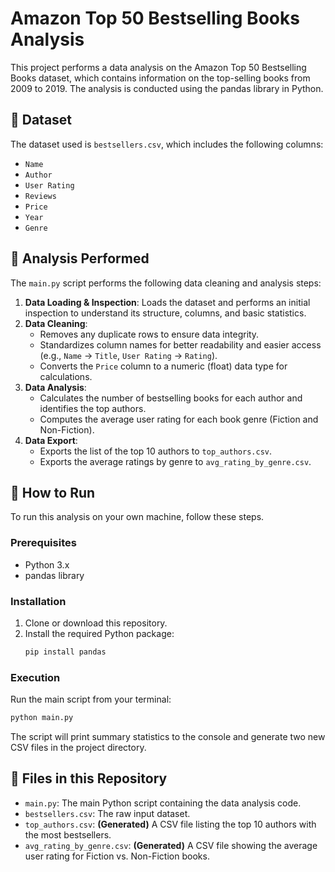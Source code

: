 # Amazon Top 50 Bestselling Books Analysis

This project performs a data analysis on the Amazon Top 50 Bestselling Books dataset, which contains information on the top-selling books from 2009 to 2019. The analysis is conducted using the pandas library in Python.

## 📖 Dataset

The dataset used is `bestsellers.csv`, which includes the following columns:
- `Name`
- `Author`
- `User Rating`
- `Reviews`
- `Price`
- `Year`
- `Genre`

## 🔬 Analysis Performed

The `main.py` script performs the following data cleaning and analysis steps:

1.  **Data Loading & Inspection**: Loads the dataset and performs an initial inspection to understand its structure, columns, and basic statistics.
2.  **Data Cleaning**:
    - Removes any duplicate rows to ensure data integrity.
    - Standardizes column names for better readability and easier access (e.g., `Name` -> `Title`, `User Rating` -> `Rating`).
    - Converts the `Price` column to a numeric (float) data type for calculations.
3.  **Data Analysis**:
    - Calculates the number of bestselling books for each author and identifies the top authors.
    - Computes the average user rating for each book genre (Fiction and Non-Fiction).
4.  **Data Export**:
    - Exports the list of the top 10 authors to `top_authors.csv`.
    - Exports the average ratings by genre to `avg_rating_by_genre.csv`.

## 🚀 How to Run

To run this analysis on your own machine, follow these steps.

### Prerequisites

- Python 3.x
- pandas library

### Installation

1.  Clone or download this repository.
2.  Install the required Python package:
    ```sh
    pip install pandas
    ```

### Execution

Run the main script from your terminal:

```sh
python main.py
```

The script will print summary statistics to the console and generate two new CSV files in the project directory.

## 📂 Files in this Repository

- `main.py`: The main Python script containing the data analysis code.
- `bestsellers.csv`: The raw input dataset.
- `top_authors.csv`: **(Generated)** A CSV file listing the top 10 authors with the most bestsellers.
- `avg_rating_by_genre.csv`: **(Generated)** A CSV file showing the average user rating for Fiction vs. Non-Fiction books.
